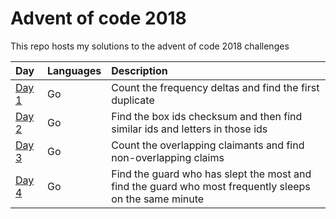 # Advent of code 2018

This repo hosts my solutions to the advent of code 2018 challenges

| Day           | Languages | Description                                                                                            |
|:--------------|:----------|:-------------------------------------------------------------------------------------------------------|
| [Day 1](day1) | Go        | Count the frequency deltas and find the first duplicate                                                |
| [Day 2](day2) | Go        | Find the box ids checksum and then find similar ids and letters in those ids                           |
| [Day 3](day3) | Go        | Count the overlapping claimants and find non-overlapping claims                                        |
| [Day 4](day4) | Go        | Find the guard who has slept the most and find the guard who most frequently sleeps on the same minute |
